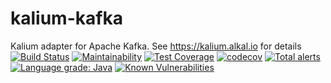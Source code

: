# kalium-kafka
Kalium adapter for Apache Kafka. See https://kalium.alkal.io for details
[![Build Status](https://travis-ci.org/alkal-io/kalium-kafka.svg?branch=master)](https://travis-ci.org/alkal-io/kalium-kafka)
[![Maintainability](https://api.codeclimate.com/v1/badges/ffc99b07b20a3511d689/maintainability)](https://codeclimate.com/github/alkal-io/kalium-kafka/maintainability)
[![Test Coverage](https://api.codeclimate.com/v1/badges/ffc99b07b20a3511d689/test_coverage)](https://codeclimate.com/github/alkal-io/kalium-kafka/test_coverage)
[![codecov](https://codecov.io/gh/alkal-io/kalium-kafka/branch/master/graph/badge.svg)](https://codecov.io/gh/alkal-io/kalium-kafka)
[![Total alerts](https://img.shields.io/lgtm/alerts/g/alkal-io/kalium-kafka.svg?logo=lgtm&logoWidth=18)](https://lgtm.com/projects/g/alkal-io/kalium-kafka/alerts/)
[![Language grade: Java](https://img.shields.io/lgtm/grade/java/g/alkal-io/kalium-kafka.svg?logo=lgtm&logoWidth=18)](https://lgtm.com/projects/g/alkal-io/kalium-kafka/context:java)
[![Known Vulnerabilities](https://snyk.io/test/github/alkal-io/kalium-kafka/badge.svg)](https://snyk.io/test/github/alkal-io/kalium-kafka)

